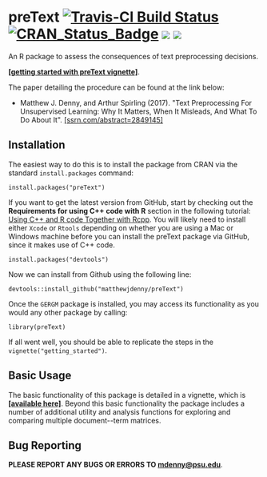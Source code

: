 # preText [![Travis-CI Build Status](https://travis-ci.org/matthewjdenny/preText.svg?branch=master)](https://travis-ci.org/matthewjdenny/preText)  [![CRAN_Status_Badge](http://www.r-pkg.org/badges/version/preText)](https://CRAN.R-project.org/package=preText) ![](http://cranlogs.r-pkg.org/badges/preText) ![](http://cranlogs.r-pkg.org/badges/grand-total/preText)
An R package to assess the consequences of text preprocessing decisions.

 **[[getting started with preText vignette]](http://www.mjdenny.com/getting_started_with_preText.html)**.

The paper detailing the procedure can be found at the link below:

* Matthew J. Denny, and Arthur Spirling (2017). "Text Preprocessing For Unsupervised Learning: Why It Matters, When It Misleads, And What To Do About It". [[ssrn.com/abstract=2849145]](https://ssrn.com/abstract=2849145)

## Installation

The easiest way to do this is to install the package from CRAN via the standard `install.packages` command:

    install.packages("preText")

If you want to get the latest version from GitHub, start by checking out the 
**Requirements for using C++ code with R** section in the following 
tutorial: [Using C++ and R code Together with Rcpp](http://www.mjdenny.com/Rcpp_Intro.html). 
You will likely need to install either `Xcode` or `Rtools` depending on whether 
you are using a Mac or Windows machine before you can install the preText package 
via GitHub, since it makes use of C++ code.

	install.packages("devtools")
   
Now we can install from Github using the following line:

	devtools::install_github("matthewjdenny/preText")

Once the `GERGM` package is installed, you may access its functionality as you 
would any other package by calling:

	library(preText)

If all went well, you should be able to replicate the steps in the `vignette("getting_started")`.

## Basic Usage

The basic functionality of this package is detailed in a vignette, which is  **[[available here]](http://www.mjdenny.com/getting_started_with_preText.html)**. Beyond this basic functionality the package includes a number of additional utility and analysis functions for exploring and comparing multiple document--term matrices. 

## Bug Reporting

**PLEASE REPORT ANY BUGS OR ERRORS TO <mdenny@psu.edu>**. 
